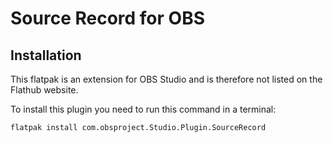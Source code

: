 Source Record for OBS
======================

<screenshot>

Installation
-----------

This flatpak is an extension for OBS Studio and is therefore not listed on the Flathub website.

To install this plugin you need to run this command in a terminal:

```
flatpak install com.obsproject.Studio.Plugin.SourceRecord
```
